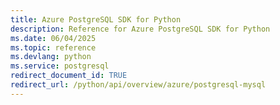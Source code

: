 ```yaml
---
title: Azure PostgreSQL SDK for Python
description: Reference for Azure PostgreSQL SDK for Python
ms.date: 06/04/2025
ms.topic: reference
ms.devlang: python
ms.service: postgresql
redirect_document_id: TRUE
redirect_url: /python/api/overview/azure/postgresql-mysql
---
```

